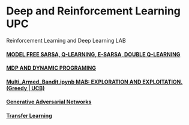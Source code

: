 # Deep and Reinforcement Learning UPC
Reinforcement Learning and Deep Learning LAB


#### [MODEL FREE SARSA, Q-LEARNING, E-SARSA, DOUBLE Q-LEARNING](https://github.com/DanileRond/ARAP/blob/main/WindyGridWorld.ipynb)
#### [MDP AND DYNAMIC PROGRAMING](https://github.com/DanileRond/ARAP/blob/main/GridWorld.ipynb)
#### [Multi_Armed_Bandit.ipynb MAB: EXPLORATION AND EXPLOITATION. (Greedy | UCB)](https://github.com/DanileRond/ARAP/blob/main/Copia_de_Multi_Armed_Bandit.ipynb)
#### [Generative Adversarial Networks](https://github.com/DanileRond/ARAP/blob/main/GAN_ARAP.ipynb)
#### [Transfer Learning](https://github.com/DanileRond/ARAP/blob/main/Transfer_Learning_ARAP.ipynb)
